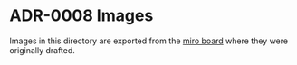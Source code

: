 # ADR-0008 Images

Images in this directory are exported from the [miro board](https://miro.com/app/board/uXjVP77ztI4=/) where they were originally drafted.